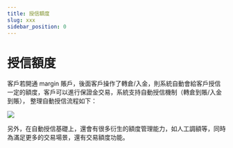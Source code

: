```yaml
---
title: 授信額度
slug: xxx
sidebar_position: 0
---
```



# 授信額度

客戶若開通 margin 賬戶，後面客戶操作了轉倉/入金，則系統自動會給客戶授信一定的額度，客戶可以進行保證金交易，系統支持自動授信機制（轉倉到賬/入金到賬）， 整理自動授信流程如下：

<img src="/assets/TvF2bXchDoKX90x3d91caJjRnYq.jpeg"/>

另外，在自動授信基礎上，還會有很多衍生的額度管理能力，如人工調額等，同時為滿足更多的交易場景，還有交易額度功能。

